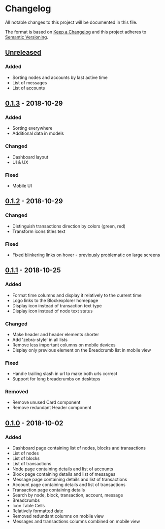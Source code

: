 # Changelog
All notable changes to this project will be documented in this file.

The format is based on [Keep a Changelog](https://keepachangelog.com/en/1.0.0/)
and this project adheres to [Semantic Versioning](https://semver.org/spec/v2.0.0.html).

## [Unreleased]
### Added
- Sorting nodes and accounts by last active time
- List of messages
- List of accounts

## [0.1.3] - 2018-10-29
### Added
- Sorting everywhere
- Additional data in models

### Changed
- Dashboard layout
- UI & UX

### Fixed
- Mobile UI

## [0.1.2] - 2018-10-29
### Changed
- Distinguish transactions direction by colors (green, red)
- Transform icons titles text

### Fixed
- Fixed blinkering links on hover - previously problematic on large screens

## [0.1.1] - 2018-10-25
### Added
- Format time columns and display it relatively to the current time
- Logo links to the Blockexplorer homepage
- Display icon instead of transaction text type
- Display icon instead of node text status

### Changed
- Make header and header elements shorter
- Add 'zebra-style' in all lists
- Remove less important columns on mobile devices
- Display only previous element on the Breadcrumb list in mobile view 

### Fixed
- Handle trailing slash in url to make both urls correct
- Support for long breadcrumbs on desktops 

### Removed
- Remove unused Card component
- Remove redundant Header component

## [0.1.0] - 2018-10-02
### Added
- Dashboard page containing list of nodes, blocks and transactions
- List of nodes
- List of blocks
- List of transactions
- Node page containing details and list of accounts
- Block page containing details and list of messages
- Message page containing details and list of transactions
- Account page containing details and list of transactions
- Transaction page containing details
- Search by node, block, transaction, account, message 
- Breadcrumbs
- Icon Table Cells
- Relatively formatted date
- Removed redundant columns on mobile view
- Messages and transactions columns combined on mobile view 

[Unreleased]: https://github.com/adshares/ads-operator-panel/compare/v0.1.3...HEAD

[0.1.3]: https://github.com/adshares/ads-operator/compare/v0.1.2...v0.1.3
[0.1.2]: https://github.com/adshares/ads-operator/compare/v0.1.1...v0.1.2
[0.1.1]: https://github.com/adshares/ads-operator/compare/v0.1.0...v0.1.1
[0.1.0]: https://github.com/adshares/ads-operator-panel/releases/tag/v0.1.0
